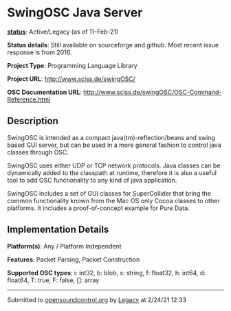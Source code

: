 # SwingOSC Java Server

**[status](../implementation-status.html)**: Active/Legacy (as of 11-Feb-21)

**Status details**: 
Still available on sourceforge and github.  Most recent issue response is from 2016.

**Project Type**: Programming Language Library

**Project URL**: <http://www.sciss.de/swingOSC/>

**OSC Documentation URL**: <http://www.sciss.de/swingOSC/OSC-Command-Reference.html>

## Description

SwingOSC is intended as a compact java(tm)-reflection/beans and swing based GUI server, but can be used in a more general fashion to control java classes through OSC. <p> SwingOSC uses either UDP or TCP network protocols. Java classes can be dynamically added to the classpath at runtime, therefore it is also a useful tool to add OSC functionality to any kind of java application. <p> SwingOSC includes a set of GUI classes for SuperCollider that bring the common functionality known from the Mac OS only Cocoa classes to other platforms. It includes a proof-of-concept example for Pure Data.

## Implementation Details

**Platform(s)**: Any / Platform Independent

**Features**: Packet Parsing, Packet Construction

**Supported OSC types**: i: int32, b: blob, s: string, f: float32, h: int64, d: float64, T: true, F: false, []: array

---
Submitted to [opensoundcontrol.org](https://opensoundcontrol.org) by [Legacy](legacy-site.html) at 2/24/21 12:33

